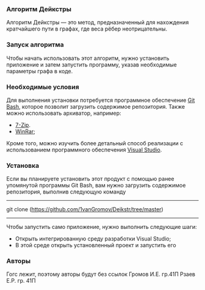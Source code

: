 ### Алгоритм Дейкстры

Алгоритм Дейкстры — это метод, предназначенный для нахождения кратчайшего пути в графах, где веса рёбер неотрицательны.

### Запуск алгоритма

Чтобы начать использовать этот алгоритм, нужно установить приложение и затем запустить программу, указав необходимые параметры графа в коде.

### Необходимые условия

Для выполнения установки потребуется программное обеспечение [Git Bash](https://git-scm.com/downloads), которое позволит загрузить содержимое репозитория. Также можно использовать архиватор, например:
- [7-Zip](https://www.7-zip.org/).
- [WinRar](https://best-rar.ru/?utm_source=direct&utm_medium=cpc&utm_campaign=winrar&utm_content=114240845&utm_term=---autotargeting&type=search&source=none&block=premium&pos=1&key=---autotargeting&campaign=114240845&name=DE%2C%20%28prapp%2C%20ucwinrar%29%2C%20%22ГК%22%20РФ%20new%20domain&name_lat=DE_prapp_ucwinrar_GK_RF_new_domain&retargeting=53014892315&ad=16495537123&phrase=53014892315&gbid=5491680008&device=desktop&region=47&region_name=Нижний%20Новгород&yclid=5373862461043638271);


Кроме того, можно изучить более детальный способ реализации с использованием программного обеспечения [Visual Studio](https://visualstudio.microsoft.com/ru/downloads).

### Установка

Если вы планируете установить этот продукт с помощью ранее упомянутой программы Git Bash, вам нужно загрузить содержимое репозитория, выполнив следующую команду

_____________________________________________________________
git clone (https://github.com/1vanGromov/Deikstr/tree/master)
_____________________________________________________________

Чтобы запустить само приложение, нужно выполнить следующие шаги:
- Открыть интегрированную среду разработки Visual Studio;
- В этой среде открыть установленный проект и запустить его


### Авторы
Гогс лежит, поэтому авторы будут без ссылок
Громов И.Е. гр.41П
Рзаев Е.Р. гр. 41П
